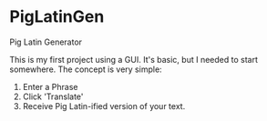 # PigLatinGen
Pig Latin Generator

This is my first project using a GUI.  It's basic, but I needed to start somewhere.  The concept is very simple:

1.  Enter a Phrase
2.  Click 'Translate'
3.  Receive Pig Latin-ified version of your text.

